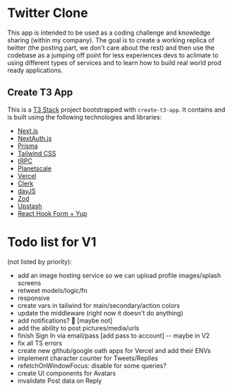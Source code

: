 # Twitter Clone

This app is intended to be used as a coding challenge and knowledge sharing (within my company). 
The goal is to create a working replica of twitter (the posting part, we don't care about the rest)
and then use the codebase as a jumping off point for less experiences devs to aclimate to using different
types of services and to learn how to build real world prod ready applications.

## Create T3 App

This is a [T3 Stack](https://create.t3.gg/) project bootstrapped with `create-t3-app`.
It contains and is built using the following technologies and libraries:

- [Next.js](https://nextjs.org)
- [NextAuth.js](https://next-auth.js.org)
- [Prisma](https://prisma.io)
- [Tailwind CSS](https://tailwindcss.com)
- [tRPC](https://trpc.io)
- [Planetscale](https://planetscale.com/)
- [Vercel](https://vercel.com/)
- [Clerk](https://clerk.com/)
- [dayJS](https://day.js.org/)
- [Zod](https://zod.dev/)
- [Upstash](https://upstash.com/)
- [React Hook Form + Yup]()

# Todo list for V1
(not listed by priority):

- add an image hosting service so we can upload profile images/splash screens
- retweet models/logic/fn
- responsive
- create vars in tailwind for main/secondary/action colors
- update the middleware (right now it doesn't do anything)
- add notifications? 🤔 [maybe not]
- add the ability to post pictures/media/urls
- finish Sign In via email/pass [add pass to account] -- maybe in V2
- fix all TS errors 
- create new github/google oath apps for Vercel and add their ENVs
- implement character counter for Tweets/Replies
- refetchOnWindowFocus: disable for some queries?
- create UI components for Avatars
- invalidate Post data on Reply
